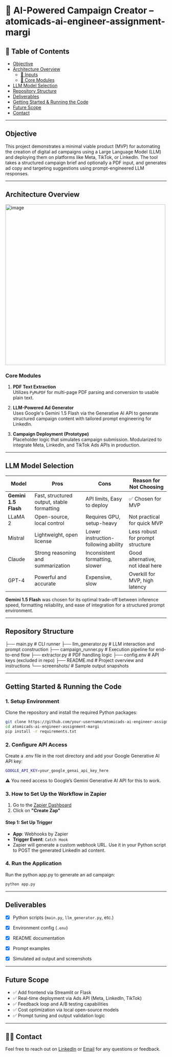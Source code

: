# 🧠 AI-Powered Campaign Creator – atomicads-ai-engineer-assignment-margi


## 📑 Table of Contents

- [Objective](#-objective)
- [Architecture Overview](#️-architecture-overview)
  - [🔹 Inputs](#-inputs)
  - [🔹 Core Modules](#-core-modules)
- [LLM Model Selection](#-llm-model-selection)
- [Repository Structure](#-repository-structure)
- [Deliverables](#-deliverables)
- [ Getting Started & Running the Code](#-getting-started-&-running-the-code)
- [Future Scope](#-future-scope)
- [Contact](#-contact)

---


## Objective

This project demonstrates a minimal viable product (MVP) for automating the creation of digital ad campaigns using a Large Language Model (LLM) and deploying them on platforms like Meta, TikTok, or LinkedIn. The tool takes a structured campaign brief and optionally a PDF input, and generates ad copy and targeting suggestions using prompt-engineered LLM responses.

---

## Architecture Overview

<img src="https://github.com/user-attachments/assets/4a9f6aec-db35-4745-9f1c-b57c9f75023e" alt="image" width="500"/>


### Core Modules

1. **PDF Text Extraction**  
   Utilizes `PyMuPDF` for multi-page PDF parsing and conversion to usable plain text.

2. **LLM-Powered Ad Generator**  
   Uses Google's Gemini 1.5 Flash via the Generative AI API to generate structured campaign content with tailored prompt engineering for LinkedIn.

3. **Campaign Deployment (Prototype)**  
   Placeholder logic that simulates campaign submission. Modularized to integrate Meta, LinkedIn, and TikTok Ads APIs in production.

---

## LLM Model Selection

| Model         | Pros                                             | Cons                                 | Reason for Not Choosing          |
|---------------|--------------------------------------------------|--------------------------------------|----------------------------------|
| **Gemini 1.5 Flash** | Fast, structured output, stable formatting | API limits, Easy to deploy          | ✅ Chosen for MVP                 |
| LLaMA 2        | Open-source, local control                      | Requires GPU, setup-heavy            | Not practical for quick MVP      |
| Mistral        | Lightweight, open license                       | Lower instruction-following ability  | Less robust for prompt structure |
| Claude         | Strong reasoning and summarization              | Inconsistent formatting, slower      | Good alternative, not ideal here |
| GPT-4          | Powerful and accurate                           | Expensive, slow                      | Overkill for MVP, high latency   |

**Gemini 1.5 Flash** was chosen for its optimal trade-off between inference speed, formatting reliability, and ease of integration for a structured prompt environment.

---

## Repository Structure

├── main.py # CLI runner
├── llm_generator.py # LLM interaction and prompt construction
├── campaign_runner.py # Execution pipeline for end-to-end flow
├── extractor.py # PDF handling logic
├── config.env # API keys (excluded in repo)
├── README.md # Project overview and instructions
└── screenshots/ # Sample output snapshots

---

## Getting Started & Running the Code

### 1. Setup Environment

Clone the repository and install the required Python packages:

```bash
git clone https://github.com/your-username/atomicads-ai-engineer-assignment-margi.git
cd atomicads-ai-engineer-assignment-margi
pip install -r requirements.txt
```

### 2. Configure API Access
Create a .env file in the root directory and add your Google Generative AI API key:

```bash
GOOGLE_API_KEY=your_google_genai_api_key_here
```

⚠️ You need access to Google’s Gemini Generative AI API for this to work.

### 3. How to Set Up the Workflow in Zapier

1. Go to the [Zapier Dashboard](https://zapier.com/app/dashboard)
2. Click on **"Create Zap"**

#### Step 1: Set Up Trigger

- **App**: Webhooks by Zapier  
- **Trigger Event**: `Catch Hook`  
- Zapier will generate a custom webhook URL. Use it in your Python script to POST the generated LinkedIn ad content.


### 4. Run the Application
Run the python app.py to generate an ad campaign:

```bash
python app.py
```
---

## Deliverables

- [x] Python scripts (`main.py`, `llm_generator.py`, etc.)
- [x] Environment config (`.env`)
- [x] README documentation
- [x] Prompt examples
- [x] Simulated ad output and screenshots


---

## Future Scope

- ✅ Add frontend via Streamlit or Flask
- ✅ Real-time deployment via Ads API (Meta, LinkedIn, TikTok)
- ✅ Feedback loop and A/B testing capabilities
- ✅ Cost optimization via local open-source models
- ✅ Prompt tuning and output validation logic

---

## 🙋‍♀️ Contact

Feel free to reach out on [LinkedIn](https://www.linkedin.com/in/margi-pandya/) or [Email](mapandya@ucsd.edu) for any questions or feedback.

